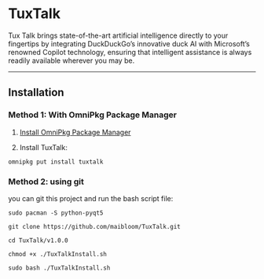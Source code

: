# TuxTalk 

Tux Talk brings state-of-the-art artificial intelligence directly to your fingertips by integrating DuckDuckGo’s innovative duck AI with Microsoft’s renowned Copilot technology, ensuring that intelligent assistance is always readily available wherever you may be. 

---
## Installation

### Method 1: With OmniPkg Package Manager 

1. [Install OmniPkg Package Manager](https://github.com/maibloom/omnipkg-app)

2. Install TuxTalk:

```
omnipkg put install tuxtalk
```

### Method 2: using git

you can git this project and run the bash script file:

```
sudo pacman -S python-pyqt5

git clone https://github.com/maibloom/TuxTalk.git

cd TuxTalk/v1.0.0

chmod +x ./TuxTalkInstall.sh

sudo bash ./TuxTalkInstall.sh
```